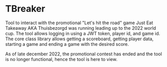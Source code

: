 # TBreaker
Tool to interact with the promotional "Let's hit the road" game Just Eat Takeaway AKA Thuisbezorgd was running leading up to the 2022 world cup.
The tool allows logging in using a JWT token, player id, and game id. The core class library allows getting a scoreboard, getting player data, starting a game and ending a game with the desired score.

As of late december 2022, the promotional contest has ended and the tool is no longer functional, hence the tool is here to view.
